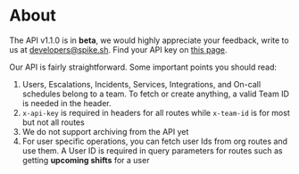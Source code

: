 # About

The API v1.1.0 is in **beta**, we would highly appreciate your feedback, write to us at [developers@spike.sh](mailto:developers@spike.sh). Find your API key on [this page](https://app.spike.sh/api).

Our API is fairly straightforward. Some important points you should read:

1. Users, Escalations, Incidents, Services, Integrations, and On-call schedules belong to a team. To fetch or create anything, a valid Team ID is needed in the header.
2. `x-api-key` is required in headers for all routes while `x-team-id` is for most but not all routes
3. We do not support archiving from the API yet
4. For user specific operations, you can fetch user Ids from org routes and use them. A User ID is required in query parameters for routes such as getting **upcoming shifts** for a user
